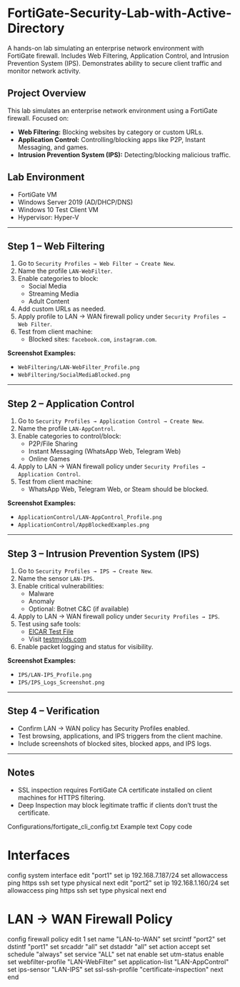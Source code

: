 # FortiGate-Security-Lab-with-Active-Directory
A hands-on lab simulating an enterprise network environment with FortiGate firewall. Includes Web Filtering, Application Control, and Intrusion Prevention System (IPS). Demonstrates ability to secure client traffic and monitor network activity.

## Project Overview
This lab simulates an enterprise network environment using a FortiGate firewall. Focused on:

- **Web Filtering:** Blocking websites by category or custom URLs.
- **Application Control:** Controlling/blocking apps like P2P, Instant Messaging, and games.
- **Intrusion Prevention System (IPS):** Detecting/blocking malicious traffic.

## Lab Environment
- FortiGate VM
- Windows Server 2019 (AD/DHCP/DNS)
- Windows 10 Test Client VM
- Hypervisor: Hyper-V

---

## Step 1 – Web Filtering
1. Go to `Security Profiles → Web Filter → Create New`.
2. Name the profile `LAN-WebFilter`.
3. Enable categories to block:
   - Social Media
   - Streaming Media
   - Adult Content
4. Add custom URLs as needed.
5. Apply profile to LAN → WAN firewall policy under `Security Profiles → Web Filter`.
6. Test from client machine:
   - Blocked sites: `facebook.com`, `instagram.com`.

**Screenshot Examples:**
- `WebFiltering/LAN-WebFilter_Profile.png`
- `WebFiltering/SocialMediaBlocked.png`

---

## Step 2 – Application Control
1. Go to `Security Profiles → Application Control → Create New`.
2. Name the profile `LAN-AppControl`.
3. Enable categories to control/block:
   - P2P/File Sharing
   - Instant Messaging (WhatsApp Web, Telegram Web)
   - Online Games
4. Apply to LAN → WAN firewall policy under `Security Profiles → Application Control`.
5. Test from client machine:
   - WhatsApp Web, Telegram Web, or Steam should be blocked.

**Screenshot Examples:**
- `ApplicationControl/LAN-AppControl_Profile.png`
- `ApplicationControl/AppBlockedExamples.png`

---

## Step 3 – Intrusion Prevention System (IPS)
1. Go to `Security Profiles → IPS → Create New`.
2. Name the sensor `LAN-IPS`.
3. Enable critical vulnerabilities:
   - Malware
   - Anomaly
   - Optional: Botnet C&C (if available)
4. Apply to LAN → WAN firewall policy under `Security Profiles → IPS`.
5. Test using safe tools:
   - [EICAR Test File](https://www.eicar.org/download-anti-malware-testfile/)
   - Visit [testmyids.com](http://testmyids.com)
6. Enable packet logging and status for visibility.

**Screenshot Examples:**
- `IPS/LAN-IPS_Profile.png`
- `IPS/IPS_Logs_Screenshot.png`

---

## Step 4 – Verification
- Confirm LAN → WAN policy has Security Profiles enabled.
- Test browsing, applications, and IPS triggers from the client machine.
- Include screenshots of blocked sites, blocked apps, and IPS logs.

---

## Notes
- SSL inspection requires FortiGate CA certificate installed on client machines for HTTPS filtering.
- Deep Inspection may block legitimate traffic if clients don’t trust the certificate.

Configurations/fortigate_cli_config.txt Example
text
Copy code
# Interfaces
config system interface
    edit "port1"
        set ip 192.168.7.187/24
        set allowaccess ping https ssh
        set type physical
    next
    edit "port2"
        set ip 192.168.1.160/24
        set allowaccess ping https ssh
        set type physical
    next
end

# LAN → WAN Firewall Policy
config firewall policy
    edit 1
        set name "LAN-to-WAN"
        set srcintf "port2"
        set dstintf "port1"
        set srcaddr "all"
        set dstaddr "all"
        set action accept
        set schedule "always"
        set service "ALL"
        set nat enable
        set utm-status enable
        set webfilter-profile "LAN-WebFilter"
        set application-list "LAN-AppControl"
        set ips-sensor "LAN-IPS"
        set ssl-ssh-profile "certificate-inspection"
    next
end
